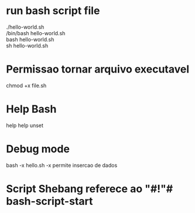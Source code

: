 # run bash script file

./hello-world.sh
<br>
/bin/bash hello-world.sh
<br>
bash hello-world.sh
<br>
sh hello-world.sh

# Permissao tornar arquivo executavel
chmod +x file.sh

# Help Bash
help <command>
help unset

# Debug mode
bash -x hello.sh 
-x permite insercao de dados

# Script Shebang referece ao "#!"# bash-script-start
